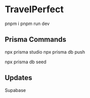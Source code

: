 # TravelPerfect

pnpm i
pnpm run dev

## Prisma Commands

npx prisma studio
npx prisma db push

npx prisma db seed

## Updates

Supabase
